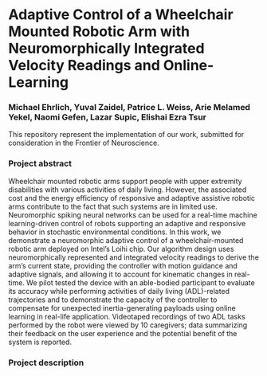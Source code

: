 # Adaptive Control of a Wheelchair Mounted Robotic Arm with Neuromorphically Integrated Velocity Readings and Online-Learning

### Michael Ehrlich, Yuval Zaidel, Patrice L. Weiss, Arie Melamed Yekel, Naomi Gefen, Lazar Supic, Elishai Ezra Tsur

This repository represent the implementation of our work, submitted for consideration in the Frontier of Neuroscience.

### Project abstract

Wheelchair mounted robotic arms support people with upper extremity disabilities with various activities of daily living. However, the associated cost and the energy efficiency of responsive and adaptive assistive robotic arms contribute to the fact that such systems are in limited use. Neuromorphic spiking neural networks can be used for a real-time machine learning-driven control of robots supporting an adaptive and responsive behavior in stochastic environmental conditions. In this work, we demonstrate a neuromorphic adaptive control of a wheelchair-mounted robotic arm deployed on Intel’s Loihi chip. Our algorithm design uses neuromorphically represented and integrated velocity readings to derive the arm’s current state, providing the controller with motion guidance and adaptive signals, and allowing it to account for kinematic changes in real-time. We pilot tested the device with an able-bodied participant to evaluate its accuracy while performing activities of daily living (ADL)-related trajectories and to demonstrate the capacity of the controller to compensate for unexpected inertia-generating payloads using online learning in real-life application. Videotaped recordings of two ADL tasks performed by the robot were viewed by 10 caregivers; data summarizing their feedback on the user experience and the potential benefit of the system is reported.

### Project description
